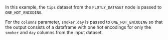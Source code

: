 In this example, the `tips` dataset from the `PLOTLY_DATASET` node is passed to `ONE_HOT_ENCODING`.

For the `columns` parameter, `smoker,day` is passed to `ONE_HOT_ENCODING` so that the output consists of a dataframe with one hot encodings for only the `smoker` and `day` columns from the input dataset.
